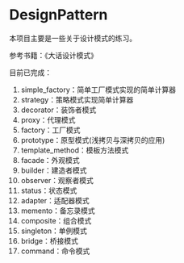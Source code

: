# DesignPattern
本项目主要是一些关于设计模式的练习。

参考书籍：《大话设计模式》

目前已完成：

1. simple_factory：简单工厂模式实现的简单计算器
2. strategy：策略模式实现简单计算器
3. decorator：装饰者模式
4. proxy：代理模式
5. factory：工厂模式
6. prototype：原型模式(浅拷贝与深拷贝的应用)
7. template_method：模板方法模式
8. facade：外观模式
9. builder：建造者模式
10. observer：观察者模式
11. status：状态模式
12. adapter：适配器模式
13. memento：备忘录模式
14. composite：组合模式
15. singleton：单例模式
16. bridge：桥接模式
17. command：命令模式